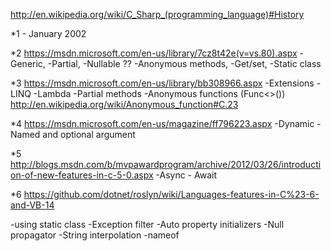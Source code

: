 
http://en.wikipedia.org/wiki/C_Sharp_(programming_language)#History

*1 - January 2002

*2
https://msdn.microsoft.com/en-us/library/7cz8t42e(v=vs.80).aspx
-Generic,
-Partial,
-Nullable ??
-Anonymous methods,
-Get/set,
-Static class

*3
https://msdn.microsoft.com/en-us/library/bb308966.aspx
-Extensions
-LINQ
-Lambda
-Partial methods
-Anonymous functions (Func<>()) http://en.wikipedia.org/wiki/Anonymous_function#C.23

*4
https://msdn.microsoft.com/en-us/magazine/ff796223.aspx
-Dynamic
-Named and optional argument

*5
http://blogs.msdn.com/b/mvpawardprogram/archive/2012/03/26/introduction-of-new-features-in-c-5-0.aspx
-Async - Await

*6
https://github.com/dotnet/roslyn/wiki/Languages-features-in-C%23-6-and-VB-14

-using static class
-Exception filter
-Auto property initializers
-Null propagator
-String interpolation
-nameof

